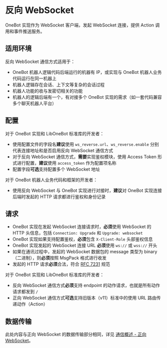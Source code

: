 # 反向 WebSocket

OneBot 实现作为 WebSocket 客户端，发起 WebSocket 连接，提供 Action 调用和事件推送服务。

## 适用环境

反向 WebSocket 通信方式适用于：

- OneBot 机器人逻辑代码后端运行的机器有 IP，或实现与 OneBot 机器人业务代码运行在同一机器上
- 机器人逻辑存在会话、上下文等复杂的会话过程
- 机器人功能的收与发密切相关的功能
- 机器人的逻辑后端有一个，有对接多个 OneBot 实现的需求（如一套代码兼容多个聊天机器人平台）

## 配置

对于 OneBot 实现和 LibOneBot 标准库的开发者：

- 使用配置文件的字段名**建议**使用 `ws_reverse.url`、`ws_reverse.enable` 分别代表连接地址和是否启用反向 WebSocket 通信方式
- 对于反向 WebSocket 通信方式，**需要**实现鉴权模块，使用 Access Token 形式进行配置，**建议**使用 `access_token` 作为配置项名称
- 配置字段**可选**支持配置多个 WebSocket 地址

对于 OneBot 机器人业务代码和框架的开发者：

- 使用反向 WebSocket 与 OneBot 实现进行对接时，**建议**对 OneBot 实现连接后端时发起的 HTTP 请求都进行鉴权和身份记录

## 请求

- OneBot 实现在发起 WebSocket 连接请求时，**必须**使用 WebSocket 的 HTTP 头信息，包括 `Connection: Upgrade` 和 `Upgrade: websocket`
- OneBot 实现如果支持配置鉴权，**必须**包含 `X-Client-Role` 头部鉴权信息
- OneBot 实现发起的 WebSocket 连接 URL **必须**使用 `ws://` 或 `wss://` 开头
- 如果在通讯过程中，发起的 WebSocket 数据包的 message 类型为 binary（二进制），则**必须**按照 MsgPack 格式进行收发
- 发起的 HTTP 请求**必须**合法，符合 [RFC 7231](https://datatracker.ietf.org/doc/html/rfc7231) 规范

对于 OneBot 实现和 LibOneBot 标准库的开发者：

- 反向 WebSocket 通信方式**必须**支持 endpoint 的动作请求，也就是所有动作请求都发到 `/`
- 正向 WebSocket 通信方式**可选**支持旧版本（v11）标准中的使用 URL 路由传递动作（Action）

## 数据传输

此处内容与正向 WebSocket 的数据传输部分相同，详见 [通信概述 - 正向 WebSocket](../websocket)。